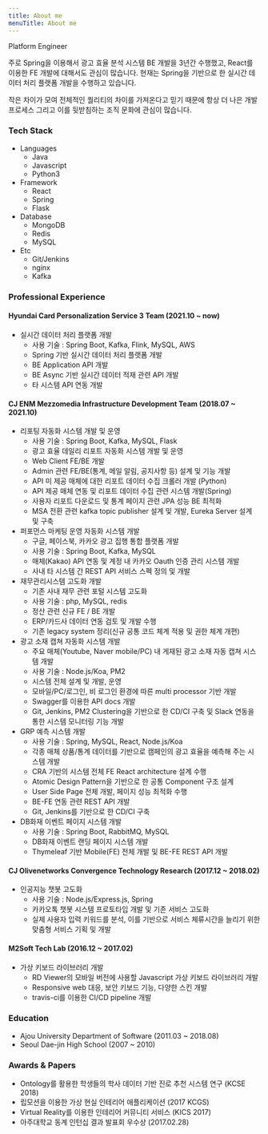 ```yaml
---
title: About me
menuTitle: About me
---
```


Platform Engineer

주로 Spring을 이용해서 광고 효율 분석 시스템 BE 개발을 3년간 수행했고, React를 이용한 FE 개발에 대해서도 관심이 많습니다. 현재는 Spring을 기반으로 한 실시간 데이터 처리 플랫폼 개발을 수행하고 있습니다.

작은 차이가 모여 전체적인 퀄리티의 차이를 가져온다고 믿기 때문에 항상 더 나은 개발 프로세스 그리고 이를 뒷받침하는 조직 문화에 관심이 많습니다.

### Tech Stack
- Languages
    - Java
    - Javascript
    - Python3
- Framework
    - React
    - Spring
    - Flask
- Database
    - MongoDB
    - Redis
    - MySQL
- Etc
    - Git/Jenkins
    - nginx
    - Kafka

### Professional Experience
#### Hyundai Card Personalization Service 3 Team (2021.10 ~ now)

- 실시간 데이터 처리 플랫폼 개발
    - 사용 기술 : Spring Boot, Kafka, Flink, MySQL, AWS
    - Spring 기반 실시간 데이터 처리 플랫폼 개발
    - BE Application API 개발
    - BE Async 기반 실시간 데이터 적재 관련 API 개발
    - 타 시스템 API 연동 개발

#### CJ ENM Mezzomedia Infrastructure Development Team (2018.07 ~ 2021.10)

- 리포팅 자동화 시스템 개발 및 운영
    - 사용 기술 : Spring Boot, Kafka, MySQL, Flask
    - 광고 효율 데일리 리포트 자동화 시스템 개발 및 운영
    - Web Client FE/BE 개발
    - Admin 관련 FE/BE(통계, 메일 알림, 공지사항 등) 설계 및 기능 개발
    - API 미 제공 매체에 대한 리포트 데이터 수집 크롤러 개발 (Python)
    - API 제공 매체 연동 및 리포트 데이터 수집 관련 시스템 개발(Spring)
    - 사용자 리포트 다운로드 및 통계 페이지 관련 JPA 성능 BE 최적화
    - MSA 전환 관련 kafka topic publisher 설계 및 개발, Eureka Server 설계 및 구축
- 퍼포먼스 마케팅 운영 자동화 시스템 개발
    - 구글, 페이스북, 카카오 광고 집행 통합 플랫폼 개발
    - 사용 기술 : Spring Boot, Kafka, MySQL
    - 매체(Kakao) API 연동 및 계정 내 카카오 Oauth 인증 관리 시스템 개발
    - 사내 타 시스템 간 REST API 서비스 스펙 정의 및 개발
- 재무관리시스템 고도화 개발
    - 기존 사내 재무 관련 포털 시스템 고도화
    - 사용 기술 : php, MySQL, redis
    - 정산 관련 신규 FE / BE 개발
    - ERP/카드사 데이터 연동 검토 및 개발 수행
    - 기존 legacy system 정리(신규 공통 코드 체계 적용 및 권한 체계 개편)
- 광고 소재 캡쳐 자동화 시스템 개발
    - 주요 매체(Youtube, Naver mobile/PC) 내 게재된 광고 소재 자동 캡쳐 시스템 개발
    - 사용 기술 : Node.js/Koa, PM2
    - 시스템 전체 설계 및 개발, 운영
    - 모바일/PC/로그인, 비 로그인 환경에 따른 multi processor 기반 개발
    - Swagger를 이용한 API docs 개발
    - Git, Jenkins, PM2 Clustering을 기반으로 한 CD/CI 구축 및 Slack 연동을 통한 시스템 모니터링 기능 개발
- GRP 예측 시스템 개발
    - 사용 기술 : Spring, MySQL, React, Node.js/Koa
    - 각종 매체 상품/통계 데이터를 기반으로 캠페인의 광고 효율을 예측해 주는 시스템 개발
    - CRA 기반의 시스템 전체 FE React architecture 설계 수행
    - Atomic Design Pattern을 기반으로 한 공통 Component 구조 설계
    - User Side Page 전체 개발, 페이지 성능 최적화 수행
    - BE-FE 연동 관련 REST API 개발
    - Git, Jenkins를 기반으로 한 CD/CI 구축
- DB화재 이벤트 페이지 시스템 개발
    - 사용 기술 : Spring Boot, RabbitMQ, MySQL
    - DB화재 이벤트 랜딩 페이지 시스템 개발
    - Thymeleaf 기반 Mobile(FE) 전체 개발 및 BE-FE REST API 개발

#### CJ Olivenetworks Convergence Technology Research (2017.12 ~ 2018.02)

- 인공지능 챗봇 고도화
    - 사용 기술 : Node.js/Express.js, Spring
    - 카카오톡 챗봇 시스템 프로토타입 개발 및 기존 서비스 고도화
    - 실제 사용자 입력 키워드를 분석, 이를 기반으로 서비스 체류시간을 늘리기 위한 맞춤형 서비스 기획 및 개발

#### M2Soft Tech Lab (2016.12 ~ 2017.02)

- 가상 키보드 라이브러리 개발
    - RD Viewer의 모바일 버전에 사용할 Javascript 가상 키보드 라이브러리 개발
    - Responsive web 대응, 보안 키보드 기능, 다양한 스킨 개발
    - travis-ci를 이용한 CI/CD pipeline 개발

### Education
- Ajou University Department of Software (2011.03 ~ 2018.08)
- Seoul Dae-jin High School (2007 ~ 2010)

### Awards & Papers
- Ontology를 활용한 학생들의 학사 데이터 기반 진로 추천 시스템 연구 (KCSE 2018)
- 립모션을 이용한 가상 현실 인테리어 애플리케이션 (2017 KCGS)
- Virtual Reality를 이용한 인테리어 커뮤니티 서비스 (KICS 2017)
- 아주대학교 동계 인턴십 결과 발표회 우수상 (2017.02.28)

